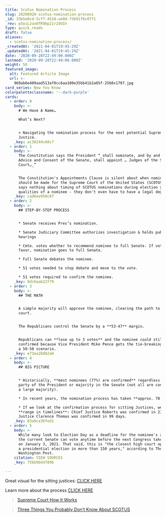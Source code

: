 ```yaml
---
title: Scotus Nomination Process
slug: 20200928-scotus-nomination-process
_id: 33b5e0cd-5cff-4518-ae0d-73b91f0c07f1
_rev: p5oiLzuoOfR9bp21r2dUIn
type: quick_reads
draft: false
aliases:
  - scotus-nomination-process/
_createdAt: '2021-04-01T19:45:29Z'
_updatedAt: '2021-04-01T19:45:29Z'
date: '2020-09-28T22:49:00.000Z'
lastmod: '2020-09-28T22:49:00.000Z'
weight: 50
featured_image:
  alt: Featured Article Image
  url: >-
    969ab6e409aad513af0cc6aa100e35bb41b2a05f-2560x1707.jpg
card_series: Now You Know
colorpaletteclassname: '--dark-purple'
cards:
  - order: 0
    body: >-
      # We Have A Name…  

      What’s Next?


      > Navigating the nomination process for the next potential Supreme Court
      Justice.
    _key: ac30244c60c7
  - order: 1
    body: >-
      The Constitution says the President “_shall nominate, and by and with the
      Advice and Consent of the Senate, shall appoint … Judges of the Supreme
      Court…_”


      The Constitution's Appointments Clause is silent about when nominations
      should be made for the Supreme Court of the United States (SCOTUS) and
      says nothing about timing of SCOTUS nominations during election years, NOR
      qualities of a nominee - they don't even have to have a legal degree.
    _key: cad6ee950c07
  - order: 2
    body: >-
      ## STEP-BY-STEP PROCESS


      * Senate receives Pres’s nomination.

      * Senate Judiciary Committee authorizes investigation & holds public
      hearings

      * Cmte. votes whether to recommend nominee to full Senate. If votes in
      favor, nomination goes to full Senate.

      * Full Senate debates the nominee.

      * 51 votes needed to stop debate and move to the vote.

      * 51 votes required to confirm the nominee.
    _key: 9dc6aab22f79
  - order: 3
    body: >-
      ## THE MATH


      A simple majority will approve the nominee, clearing the path to the
      court.


      The Republicans control the Senate by a **53-47** margin.


      Republicans can **lose up to 3 votes** and the nominee could still be
      confirmed because Vice President Mike Pence gets the tie-breaking vote in
      a 50-50 scenario.
    _key: e73ea2b882a0
  - order: 4
    body: >-
      ## BIG PICTURE


      * Historically, **most nominees (77%) are confirmed** regardless of the
      party of the President or majority in the Senate (not all are confirmed by
      a large majority).

      * In recent years, the nomination process has taken **approx. 70 days**.

      * If we look at the confirmation process for sitting Justices, we see a
      **range in timelines**: Chief Justice Roberts was confirmed in 23 days.
      Justice Clarence Thomas was confirmed in 99 days.
    _key: 83a9ce36fed1
  - order: 5
    body: >-
      While many look to Election Day as a deadline for the nominee's approval,
      the current Senate can vote anytime before the next Congress takes office
      on January 3, 2021. That said, this is "the closest high court opening to
      a presidential election in more than 150 years," according to The
      Washington Post.
    citation: VIEW SOURCES
    _key: 75bb9bd4f89b

---
```

Great visual for the sitting justices: [CLICK HERE](https://apnews.com/article/us-supreme-court-michael-pence-archive-courts-donald-trump-e2678a13cf3d2383300db6f1416664d6/gallery/d27d1ae50d504eb4b26f0c4a37f06c88)

Learn more about the process [CLICK HERE](https://fas.org/sgp/crs/misc/RL33225.pdf)

> [Supreme Court How It Works](https://smarthernews.com/supreme-court-how-it-works/)





> [Three Things You Probably Don’t Know About SCOTUS](https://smarthernews.com/three-things-you-probably-dont-know-about-scotus/)